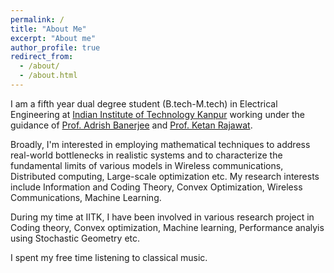 ```yaml
---
permalink: /
title: "About Me"
excerpt: "About me"
author_profile: true
redirect_from: 
  - /about/
  - /about.html
---
```


I am a fifth year dual degree student (B.tech-M.tech) in Electrical Engineering at [Indian Institute of Technology Kanpur](www.iitk.ac.in) working under the guidance of [Prof. Adrish Banerjee](https://home.iitk.ac.in/~adrish/) and [Prof. Ketan Rajawat](https://home.iitk.ac.in/~ketan/). 

Broadly, I'm interested in employing mathematical techniques to address real-world bottlenecks in realistic systems and to characterize the fundamental limits of various models in Wireless communications, Distributed computing, Large-scale optimization etc. My research interests include Information and Coding Theory, Convex Optimization, Wireless Communications, Machine Learning.

During my time at IITK, I have been involved in various research project in Coding theory, Convex optimization, Machine learning, Performance analyis using Stochastic Geometry etc.

I spent my free time listening to classical music.
